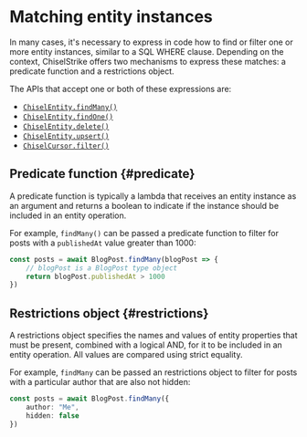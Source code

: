 # Matching entity instances

In many cases, it's necessary to express in code how to find or filter one or
more entity instances, similar to a SQL WHERE clause. Depending on the context,
ChiselStrike offers two mechanisms to express these matches: a predicate
function and a restrictions object.

The APIs that accept one or both of these expressions are:

- [`ChiselEntity.findMany()`](./read-data#findmany)
- [`ChiselEntity.findOne()`](./read-data#findone)
- [`ChiselEntity.delete()`](./delete-data)
- [`ChiselEntity.upsert()`](./update-data#upsert)
- [`ChiselCursor.filter()`](./query-cursors#filter)

## Predicate function {#predicate}

A predicate function is typically a lambda that receives an entity instance as
an argument and returns a boolean to indicate if the instance should be included
in an entity operation.

For example, `findMany()` can be passed a predicate function to filter for posts
with a `publishedAt` value greater than 1000:

```ts
const posts = await BlogPost.findMany(blogPost => {
    // blogPost is a BlogPost type object
    return blogPost.publishedAt > 1000
})
```

## Restrictions object {#restrictions}

A restrictions object specifies the names and values of entity properties that
must be present, combined with a logical AND, for it to be included in an entity
operation. All values are compared using strict equality.

For example, `findMany` can be passed an restrictions object to filter for posts
with a particular author that are also not hidden:

```ts
const posts = await BlogPost.findMany({
    author: "Me",
    hidden: false
})
```
